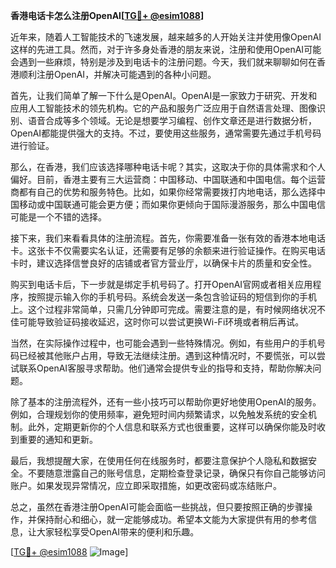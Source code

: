 **香港电话卡怎么注册OpenAI[[TG💪+ @esim1088](https://t.me/s/esim1088)]**

近年来，随着人工智能技术的飞速发展，越来越多的人开始关注并使用像OpenAI这样的先进工具。然而，对于许多身处香港的朋友来说，注册和使用OpenAI可能会遇到一些麻烦，特别是涉及到电话卡的注册问题。今天，我们就来聊聊如何在香港顺利注册OpenAI，并解决可能遇到的各种小问题。

首先，让我们简单了解一下什么是OpenAI。OpenAI是一家致力于研究、开发和应用人工智能技术的领先机构。它的产品和服务广泛应用于自然语言处理、图像识别、语音合成等多个领域。无论是想要学习编程、创作文章还是进行数据分析，OpenAI都能提供强大的支持。不过，要使用这些服务，通常需要先通过手机号码进行验证。

那么，在香港，我们应该选择哪种电话卡呢？其实，这取决于你的具体需求和个人偏好。目前，香港主要有三大运营商：中国移动、中国联通和中国电信。每个运营商都有自己的优势和服务特色。比如，如果你经常需要拨打内地电话，那么选择中国移动或中国联通可能会更方便；而如果你更倾向于国际漫游服务，那么中国电信可能是一个不错的选择。

接下来，我们来看看具体的注册流程。首先，你需要准备一张有效的香港本地电话卡。这张卡不仅需要实名认证，还需要有足够的余额来进行验证操作。在购买电话卡时，建议选择信誉良好的店铺或者官方营业厅，以确保卡片的质量和安全性。

购买到电话卡后，下一步就是绑定手机号码了。打开OpenAI官网或者相关应用程序，按照提示输入你的手机号码。系统会发送一条包含验证码的短信到你的手机上。这个过程非常简单，只需几分钟即可完成。需要注意的是，有时候网络状况不佳可能导致验证码接收延迟，这时你可以尝试更换Wi-Fi环境或者稍后再试。

当然，在实际操作过程中，也可能会遇到一些特殊情况。例如，有些用户的手机号码已经被其他账户占用，导致无法继续注册。遇到这种情况时，不要慌张，可以尝试联系OpenAI客服寻求帮助。他们通常会提供专业的指导和支持，帮助你解决问题。

除了基本的注册流程外，还有一些小技巧可以帮助你更好地使用OpenAI的服务。例如，合理规划你的使用频率，避免短时间内频繁请求，以免触发系统的安全机制。此外，定期更新你的个人信息和联系方式也很重要，这样可以确保你能及时收到重要的通知和更新。

最后，我想提醒大家，在使用任何在线服务时，都要注意保护个人隐私和数据安全。不要随意泄露自己的账号信息，定期检查登录记录，确保只有你自己能够访问账户。如果发现异常情况，应立即采取措施，如更改密码或冻结账户。

总之，虽然在香港注册OpenAI可能会面临一些挑战，但只要按照正确的步骤操作，并保持耐心和细心，就一定能够成功。希望本文能为大家提供有用的参考信息，让大家轻松享受OpenAI带来的便利和乐趣。

[[TG💪+ @esim1088](https://t.me/s/esim1088) ![Image](https://i.postimg.cc/4NQfJmqS/Snipaste-2025-05-13-00-14-12.png)]